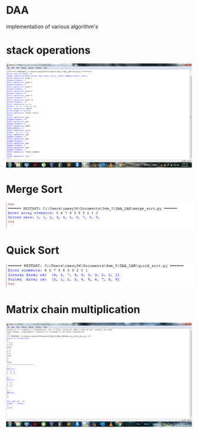 # DAA
implementation of various algorithm's

# stack operations
<img src="output/stack.png">

# Merge Sort
<img src="output/merge_sort.png">

# Quick Sort
<img src="output/quick_sort.png">

# Matrix chain multiplication
<img src="output/mcm1.png">
